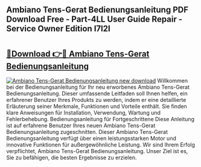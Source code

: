 ## Ambiano Tens-Gerat Bedienungsanleitung PDF Download Free - Part-4LL User Guide Repair - Service Owner Edition I7l2I

# <h2><a href="http://df0oru.blite.top/?on=Ambiano+Tens-Gerat+Bedienungsanleitung">🔗Download 👉🔴 Ambiano Tens-Gerat Bedienungsanleitung</a></h2>

[![Ambiano Tens-Gerat Bedienungsanleitung new download](https://i.imgur.com/lujVjoI.png)](http://df0oru.blite.top/?on=Ambiano+Tens-Gerat+Bedienungsanleitung)
Willkommen bei der Bedienungsanleitung für Ihr neu erworbenes Ambiano Tens-Gerat Bedienungsanleitung. Dieser umfassende Leitfaden soll Ihnen helfen, ein erfahrener Benutzer Ihres Produkts zu werden, indem er eine detaillierte Erläuterung seiner Merkmale, Funktionen und Vorteile enthält. Sie finden klare Anweisungen für Installation, Verwendung, Wartung und Fehlerbehebung. Bedienungsanleitung für Fortgeschrittene Diese Anleitung ist auf erfahrene Benutzer Ihres neuen Ambiano Tens-Gerat Bedienungsanleitung zugeschnitten. Dieser Ambiano Tens-Gerat Bedienungsanleitung verfügt über einen leistungsstarken Motor und innovative Funktionen für außergewöhnliche Leistung. Wir sind Ihrem Erfolg verpflichtet, Ambiano Tens-Gerat Bedienungsanleitung. Unser Ziel ist es, Sie zu befähigen, die besten Ergebnisse zu erzielen.
